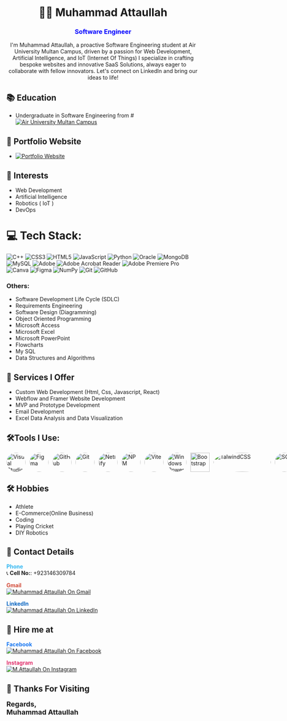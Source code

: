 <!-- Name and Profession -->
<h1 align="center">👨‍💻 Muhammad Attaullah</h1>
<h3 align="center" style="color:blue;">Software Engineer</h3>
<p align="center">I'm Muhammad Attaullah, a proactive Software Engineering student at Air University Multan Campus, driven by a passion for Web Development, Artificial Intelligence, and IoT (Internet Of Things) I specialize in crafting bespoke websites and innovative SaaS Solutions, always eager to collaborate with fellow innovators. Let's connect on LinkedIn and bring our ideas to life!</p>

<!-- Education -->
## 📚 Education
- Undergraduate in Software Engineering from # 
[![Air University Multan Campus](https://img.shields.io/badge/Air%20University-Multan-007BFF)](https://aumc.edu.pk/)


<!-- Portfolio Website -->
## 💼 Portfolio Website
- [![Portfolio Website](https://img.shields.io/badge/Portfolio-Website-green)]()

<!-- Interests -->
## 🎯 Interests
- Web Development
- Artificial Intelligence
- Robotics ( IoT )
- DevOps
  
# 💻 Tech Stack:
![C++](https://img.shields.io/badge/c++-%2300599C.svg?style=for-the-badge&logo=c%2B%2B&logoColor=white) ![CSS3](https://img.shields.io/badge/css3-%231572B6.svg?style=for-the-badge&logo=css3&logoColor=white) ![HTML5](https://img.shields.io/badge/html5-%23E34F26.svg?style=for-the-badge&logo=html5&logoColor=white) ![JavaScript](https://img.shields.io/badge/javascript-%23323330.svg?style=for-the-badge&logo=javascript&logoColor=%23F7DF1E) ![Python](https://img.shields.io/badge/python-3670A0?style=for-the-badge&logo=python&logoColor=ffdd54) ![Oracle](https://img.shields.io/badge/Oracle-F80000?style=for-the-badge&logo=oracle&logoColor=white) ![MongoDB](https://img.shields.io/badge/MongoDB-%234ea94b.svg?style=for-the-badge&logo=mongodb&logoColor=white) ![MySQL](https://img.shields.io/badge/mysql-4479A1.svg?style=for-the-badge&logo=mysql&logoColor=white) ![Adobe](https://img.shields.io/badge/adobe-%23FF0000.svg?style=for-the-badge&logo=adobe&logoColor=white) ![Adobe Acrobat Reader](https://img.shields.io/badge/Adobe%20Acrobat%20Reader-EC1C24.svg?style=for-the-badge&logo=Adobe%20Acrobat%20Reader&logoColor=white) ![Adobe Premiere Pro](https://img.shields.io/badge/Adobe%20Premiere%20Pro-9999FF.svg?style=for-the-badge&logo=Adobe%20Premiere%20Pro&logoColor=white) ![Canva](https://img.shields.io/badge/Canva-%2300C4CC.svg?style=for-the-badge&logo=Canva&logoColor=white) ![Figma](https://img.shields.io/badge/figma-%23F24E1E.svg?style=for-the-badge&logo=figma&logoColor=white) ![NumPy](https://img.shields.io/badge/numpy-%23013243.svg?style=for-the-badge&logo=numpy&logoColor=white) ![Git](https://img.shields.io/badge/git-%23F05033.svg?style=for-the-badge&logo=git&logoColor=white) ![GitHub](https://img.shields.io/badge/github-%23121011.svg?style=for-the-badge&logo=github&logoColor=white)
  </div>


### Others:
  - Software Development Life Cycle (SDLC)
  - Requirements Engineering
  - Software Design (Diagramming)
  - Object Oriented Programming
  - Microsoft Access
  - Microsoft Excel
  - Microsoft PowerPoint
  - Flowcharts
  - My SQL
  - Data Structures and Algorithms

<!-- Services I Offer -->
## 💼 Services I Offer
- Custom Web Development (Html, Css, Javascript, React)
- Webflow and Framer Website Development
- MVP and Prototype Development
- Email Development
- Excel Data Analysis and Data Visualization

## 🛠Tools I Use:
<div style="display: flex; flex-direction: row; gap: 10px; align-items: center;">
    <img src="https://cdn.jsdelivr.net/gh/devicons/devicon/icons/vscode/vscode-original.svg" alt="Visual Studio Code" width="50" height="50" style="border-radius: 50%;">
    <img src="https://cdn.jsdelivr.net/gh/devicons/devicon/icons/figma/figma-original.svg" alt="Figma" width="50" height="50" style="border-radius: 50%;">
    <img src="https://www.iconsdb.com/icons/preview/white/github-11-xxl.png" alt="GitHub" width="50" height="50" style="border-radius: 50%;">
    <img src="https://cdn.jsdelivr.net/gh/devicons/devicon/icons/git/git-original.svg" alt="Git" width="50" height="50" style="border-radius: 50%;">
    <img src="https://www.netlify.com/v3/img/components/logomark.png" alt="Netlify" width="50" height="50" style="border-radius: 50%;">
    <img src="https://cdn.jsdelivr.net/gh/devicons/devicon/icons/npm/npm-original-wordmark.svg" alt="NPM" width="50" height="50" style="border-radius: 50%;">
    <img src="https://vitejs.dev/logo.svg" alt="Vite" width="50" height="50" style="border-radius: 50%;">
    <img src="https://cdn.jsdelivr.net/gh/devicons/devicon/icons/windows8/windows8-original.svg" alt="Windows Powershell" width="50" height="50" style="border-radius: 50%;">
    <img src="https://cdn.jsdelivr.net/gh/devicons/devicon/icons/bootstrap/bootstrap-original.svg" alt="Bootstrap" width="50" height="50">
    <img src="https://raw.githubusercontent.com/tailwindlabs/tailwindcss/HEAD/.github/logo-dark.svg" alt="TalwindCSS" width="150" height="50" style="border-radius: 50%;">
    <img src="https://cdn.jsdelivr.net/gh/devicons/devicon/icons/mysql/mysql-original.svg" alt="SQL" width="50" height="50" style="border-radius: 50%;">
    <img src="https://cdn.jsdelivr.net/gh/devicons/devicon/icons/mongodb/mongodb-original.svg" alt="MongoDB" width="50" height="50" style="border-radius: 50%;">
    <<img src="https://cdn.jsdelivr.net/gh/devicons/devicon@latest/icons/oracle/oracle-original.svg" alt="Oracle" width="50" height="50" style="border-radius: 50%;">/>
</div>

<!-- Hobbies -->
## 🛠 Hobbies
- Athlete
- E-Commerce(Online Business)
- Coding
- Playing Cricket
- DIY Robotics

<!-- Contact Details -->
## 📧 Contact Details
**<span style="color:#34B7F1">Phone</span>**  
📞 **Cell No:**: +923146309784

**<span style="color:#D14836">Gmail</span>**  
[![Muhammad Attaullah On Gmail](https://img.shields.io/badge/-Muhammad%20Attaullah%20-red?logo=gmail&logoColor=white)](mailto:your.email@gmail.com)

**<span style="color:#0A66C2">LinkedIn</span>**  
[![Muhammad Attaullah On LinkedIn](https://img.shields.io/badge/-Muhammad%20Attaullah%20-blue?logo=linkedin&logoColor=white)](https://www.linkedin.com/in/your-linkedin-profile/)


  ## 💼 Hire me at
**<span style="color:#1877F2">Facebook</span>**  
[![Muhammad Attaullah On Facebook](https://img.shields.io/badge/-Muhammad%20Attaullah%20-blue?logo=facebook&logoColor=white)](https://www.facebook.com/profile.php?id=100072241077073)

**<span style="color:#E1306C">Instagram</span>**  
[![M.Attaullah On Instagram](https://img.shields.io/badge/-Muhammad%20Attaullah%20-purple?logo=instagram&logoColor=white)](https://www.instagram.com/atta_ullah16/)






<!-- Thank you message -->
## 🙏 Thanks For Visiting
<span style="font-size:18px; font-weight:bold">Regards,  
Muhammad Attaullah</span>
